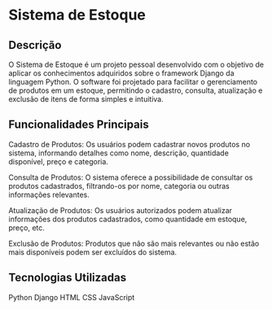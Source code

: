 # Sistema de Estoque
## Descrição
O Sistema de Estoque é um projeto pessoal desenvolvido com o objetivo de aplicar os conhecimentos adquiridos sobre o framework Django da linguagem Python. O software foi projetado para facilitar o gerenciamento de produtos em um estoque, permitindo o cadastro, consulta, atualização e exclusão de itens de forma simples e intuitiva.

## Funcionalidades Principais
Cadastro de Produtos: Os usuários podem cadastrar novos produtos no sistema, informando detalhes como nome, descrição, quantidade disponível, preço e categoria.

Consulta de Produtos: O sistema oferece a possibilidade de consultar os produtos cadastrados, filtrando-os por nome, categoria ou outras informações relevantes.

Atualização de Produtos: Os usuários autorizados podem atualizar informações dos produtos cadastrados, como quantidade em estoque, preço, etc.

Exclusão de Produtos: Produtos que não são mais relevantes ou não estão mais disponíveis podem ser excluídos do sistema.

## Tecnologias Utilizadas
Python
Django
HTML
CSS
JavaScript
